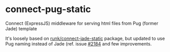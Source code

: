# connect-pug-static
Connect (ExpressJS) middleware for serving html files from Pug (former Jade) template

It's loosely based on [runk/connect-jade-static](https://github.com/runk/connect-jade-static) package, but updated to use Pug naming instead of Jade (ref. issue [#2184](https://github.com/pugjs/pug/issues/2184) and few improvements.
